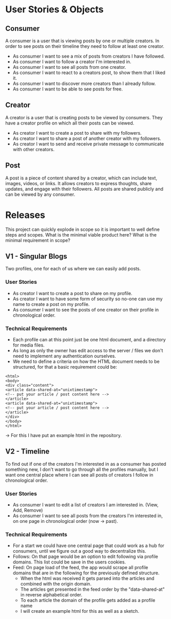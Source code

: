 # User Stories & Objects

## Consumer
A consumer is a user that is viewing posts by one or multiple creators.
In order to see posts on their timeline they need to follow at least one creator.

- As consumer I want to see a mix of posts from creators I have followed.
- As consumer I want to follow a creator I'm interested in.
- As consumer I want to see all posts from one creator.
- As consumer I want to react to a creators post, to show them that I liked it.
- As consumer I want to discover more creators than I already follow.
- As consumer I want to be able to see posts for free.

## Creator
A creator is a user that is creating posts to be viewed by consumers.
They have a creator profile on which all their posts can be viewed.

- As creator I want to create a post to share with my followers.
- As creator I want to share a post of another creator with my followers.
- As creator I want to send and receive private message to communicate with other creators.

## Post
A post is a piece of content shared by a creator, which can include text, images, videos, or links. It allows creators to express thoughts, share updates, and engage with their followers.
All posts are shared publicly and can be viewed by any consumer.




# Releases
This project can quickly explode in scope so it is important to well define steps and scopes. 
What is the minimal viable product here? What is the minimal requirement in scope?

## V1 - Singular Blogs
Two profiles, one for each of us where we can easily add posts.

### User Stories
- As creator I want to create a post to share on my profile.
- As creator I want to have some form of security so no-one can use my name to create a post on my profile.
- As consumer I want to see the posts of one creator on their profile in chronological order.

### Technical Requirements
- Each profile can at this point just be one html document, and a directory for media files.
- As long as only the owner has edit access to the server / files we don't need to implement any authentication ourselves.
- We need to define a criteria on how the HTML document needs to be structured, for that a basic requirement could be:
```
<html>
<body>
<div class="content">
<article data-shared-at="unixtimestamp">
<!-- put your article / post content here -->
</article>
<article data-shared-at="unixtimestamp">
<!-- put your article / post content here -->
</article>
</div>
</body>
</html>
```
-> For this I have put an example html in the repository.

## V2 - Timeline
To find out if one of the creators I'm interested in as a consumer has posted something new, I don't want to go through all the profiles manually, but I want one central place where I can see all posts of creators I follow in chronological order.

### User Stories
- As consumer I want to edit a list of creators I am interested in. (View, Add, Remove)
- As consumer I want to see all posts from the creators I'm interested in, on one page in chronological order (now -> past).

### Technical Requirements
- For a start we could have one central page that could work as a hub for consumers, until we figure out a good way to decentralize this.
- Follows: On that page would be an option to edit following via profile domains. This list could be save in the users cookies.
- Feed: On page load of the feed, the app would scrape all profile domains that are in the following for the previously defined structure.
  - When the html was received it gets parsed into the articles and combined with the origin domain.
  - The articles get presented in the feed order by the "data-shared-at" in reverse alphabetical order.
  - To each article the domain of the profile gets added as a profile name
  - I will create an example html for this as well as a sketch.
